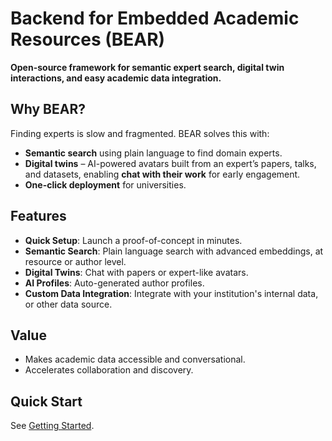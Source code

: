 # Backend for Embedded Academic Resources (BEAR)

**Open-source framework for semantic expert search, digital twin interactions, and easy academic data integration.**

## Why BEAR?

Finding experts is slow and fragmented. BEAR solves this with:

- **Semantic search** using plain language to find domain experts.
- **Digital twins** – AI-powered avatars built from an expert’s papers, talks, and datasets, enabling **chat with their work** for early engagement.
- **One-click deployment** for universities.

## Features

- **Quick Setup**: Launch a proof-of-concept in minutes.
- **Semantic Search**: Plain language search with advanced embeddings, at resource or author level.
- **Digital Twins**: Chat with papers or expert-like avatars.
- **AI Profiles**: Auto-generated author profiles.
- **Custom Data Integration**: Integrate with your institution's internal data, or other data source.

## Value

- Makes academic data accessible and conversational.
- Accelerates collaboration and discovery.

## Quick Start

See [Getting Started](getting_started.md).
